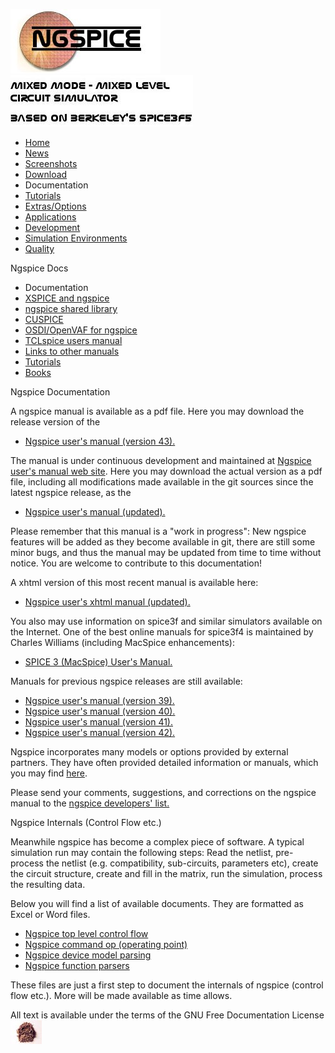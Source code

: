 ![NGSPICE](./images/nglogo.jpg) ![Mixed mode - mixed level circuit simulator - based on Berkeley's Spice3f5](./images/ngtext2.jpg) [](https://sourceforge.net/projects/ngspice)

-   [Home](./index.html)
-   [News](./news.html)
-   [Screenshots](https://sourceforge.net/projects/ngspice/)
-   [Download](./download.html)
-   Documentation
-   [Tutorials](./tutorials.html)
-   [Extras/Options](./extras.html)
-   [Applications](./applic.html)
-   [Development](./devel.html)
-   [Simulation Environments](./resources.html)
-   [Quality](./quality.html)

Ngspice Docs

-   Documentation
-   [XSPICE and ngspice](./xspice.html)
-   [ngspice shared library](./shared.html)
-   [CUSPICE](./cuspice.html)
-   [OSDI/OpenVAF for ngspice](./osdi.html)
-   [TCLspice users manual](./tclusers.html)
-   [Links to other manuals](./literature.html)
-   [Tutorials](tutorials.html)
-   [Books](./books.html)

Ngspice Documentation

A ngspice manual is available as a pdf file. Here you may download the release version of the

-   [Ngspice user's manual (version 43).](./docs/ngspice-43-manual.pdf)

The manual is under continuous development and maintained at [Ngspice user's manual web site](http://ngspice.git.sourceforge.net/git/gitweb.cgi?p=ngspice/ngspice-manuals;a=tree). Here you may download the actual version as a pdf file, including all modifications made available in the git sources since the latest ngspice release, as the

-   [Ngspice user's manual (updated).](./docs/ngspice-manual.pdf)

Please remember that this manual is a "work in progress": New ngspice features will be added as they become available in git, there are still some minor bugs, and thus the manual may be updated from time to time without notice. You are welcome to contribute to this documentation!

A xhtml version of this most recent manual is available here:

-   [Ngspice user's xhtml manual (updated).](https://ngspice.sourceforge.io/docs/ngspice-html-manual/manual.xhtml)

You also may use information on spice3f and similar simulators available on the Internet. One of the best online manuals for spice3f4 is maintained by Charles Williams (including MacSpice enhancements):

-   [SPICE 3 (MacSpice) User's Manual.](https://www.macspice.com/ug/sec1.html)

Manuals for previous ngspice releases are still available:

-   [Ngspice user's manual (version 39).](./docs/ngspice-39-manual.pdf)
-   [Ngspice user's manual (version 40).](./docs/ngspice-40-manual.pdf)
-   [Ngspice user's manual (version 41).](./docs/ngspice-41-manual.pdf)
-   [Ngspice user's manual (version 42).](./docs/ngspice-42-manual.pdf)

Ngspice incorporates many models or options provided by external partners. They have often provided detailed information or manuals, which you may find [here](./literature.html).

Please send your comments, suggestions, and corrections on the ngspice manual to the [ngspice developers' list.](https://sourceforge.net/mailarchive/forum.php?forum_name=ngspice-devel)

Ngspice Internals (Control Flow etc.)

Meanwhile ngspice has become a complex piece of software. A typical simulation run may contain the following steps: Read the netlist, pre-process the netlist (e.g. compatibility, sub-circuits, parameters etc), create the circuit structure, create and fill in the matrix, run the simulation, process the resulting data.

Below you will find a list of available documents. They are formatted as Excel or Word files.

-   [Ngspice top level control flow](./docs/cf/ngspice_top-level_control-flow.xlsx)
-   [Ngspice command op (operating point)](./docs/cf/op_operating_point.xlsx)
-   [Ngspice device model parsing](./docs/cf/model_parsing.xlsx)
-   [Ngspice function parsers](./docs/cf/function-parsers.docx)

These files are just a first step to document the internals of ngspice (control flow etc.). More will be made available as time allows.

[](http://sourceforge.net) All text is available under the terms of the GNU Free Documentation License ![](./images/spice.jpg)
